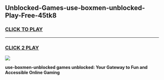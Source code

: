 
## Unblocked-Games-use-boxmen-unblocked-Play-Free-45tk8
<h3>
<a href="https://premium76.site?title=use-boxmen-unblocked&ref=20M">CLICK TO PLAY</a></h3>
<hr>

<h3>
<a href="https://premium76.site?title=use-boxmen-unblocked&ref=20M">CLICK 2 PLAY</a>
  
</h3>

<a href="https://premium76.site?title=use-boxmen-unblocked&ref=19M"><img src="https://clearcache.store/games.png"></a>


**use-boxmen-unblocked games unblocked: Your Gateway to Fun and Accessible Online Gaming**
